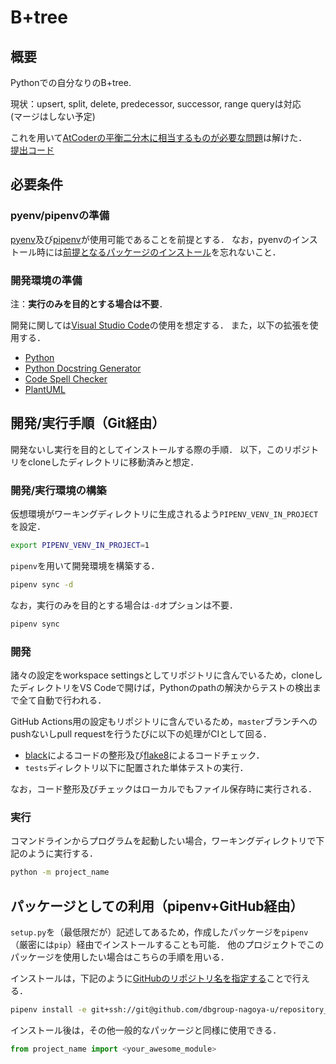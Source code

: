 # B+tree

## 概要
Pythonでの自分なりのB+tree.

現状：upsert, split, delete, predecessor, successor, range queryは対応  
(マージはしない予定)

これを用いて[AtCoderの平衡二分木に相当するものが必要な問題](https://atcoder.jp/contests/abc217/tasks/abc217_d)は解けた．  
[提出コード](https://atcoder.jp/contests/abc217/submissions/26388422)
## 必要条件

### pyenv/pipenvの準備

[pyenv](https://github.com/pyenv/pyenv-installer)及び[pipenv](https://pipenv-ja.readthedocs.io/ja/translate-ja/install.html#pragmatic-installation-of-pipenv)が使用可能であることを前提とする．
なお，pyenvのインストール時には[前提となるパッケージのインストール](https://github.com/pyenv/pyenv/wiki/Common-build-problems)を忘れないこと．

<!-- 
### 依存ライブラリの準備

依存パッケージで必要なライブラリなどがあればそのインストール方法を書く．
例えば下記のような`apt`経由でのインストール方法など．

```bash
sudo apt install <required_libs>
```
-->

### 開発環境の準備

注：**実行のみを目的とする場合は不要**．

開発に関しては[Visual Studio Code](https://code.visualstudio.com/)の使用を想定する．
また，以下の拡張を使用する．

- [Python](https://marketplace.visualstudio.com/items?itemName=ms-python.python)
- [Python Docstring Generator](https://marketplace.visualstudio.com/items?itemName=njpwerner.autodocstring)
- [Code Spell Checker](https://marketplace.visualstudio.com/items?itemName=streetsidesoftware.code-spell-checker)
- [PlantUML](https://marketplace.visualstudio.com/items?itemName=jebbs.plantuml)

## 開発/実行手順（Git経由）

開発ないし実行を目的としてインストールする際の手順．
以下，このリポジトリをcloneしたディレクトリに移動済みと想定．

### 開発/実行環境の構築

仮想環境がワーキングディレクトリに生成されるよう`PIPENV_VENV_IN_PROJECT`を設定．

```bash
export PIPENV_VENV_IN_PROJECT=1
```

`pipenv`を用いて開発環境を構築する．

```bash
pipenv sync -d
```

なお，実行のみを目的とする場合は`-d`オプションは不要．

```bash
pipenv sync
```

<!-- 
### その他の準備

その他，特別な準備（環境変数の設定など）が必要な場合はそれを記述．
-->

### 開発

諸々の設定をworkspace settingsとしてリポジトリに含んでいるため，cloneしたディレクトリをVS Codeで開けば，Pythonのpathの解決からテストの検出まで全て自動で行われる．

GitHub Actions用の設定もリポジトリに含んでいるため，`master`ブランチへのpushないしpull requestを行うたびに以下の処理がCIとして回る．

- [black](https://github.com/psf/black)によるコードの整形及び[flake8](https://flake8.pycqa.org/en/latest/)によるコードチェック．
- `tests`ディレクトリ以下に配置された単体テストの実行．

なお，コード整形及びチェックはローカルでもファイル保存時に実行される．

### 実行

コマンドラインからプログラムを起動したい場合，ワーキングディレクトリで下記のように実行する．

```bash
python -m project_name
```

## パッケージとしての利用（pipenv+GitHub経由）

`setup.py`を（最低限だが）記述してあるため，作成したパッケージを`pipenv`（厳密には`pip`）経由でインストールすることも可能．
他のプロジェクトでこのパッケージを使用したい場合はこちらの手順を用いる．

インストールは，下記のように[GitHubのリポジトリ名を指定する](https://pipenv-ja.readthedocs.io/ja/translate-ja/basics.html#a-note-about-vcs-dependencies)ことで行える．

```bash
pipenv install -e git+ssh://git@github.com/dbgroup-nagoya-u/repository_name.git#egg=project_name
```

インストール後は，その他一般的なパッケージと同様に使用できる．

```python
from project_name import <your_awesome_module>
```

<!--
### 使用例

以下，パッケージとしての使用方法を記述する．
-->
